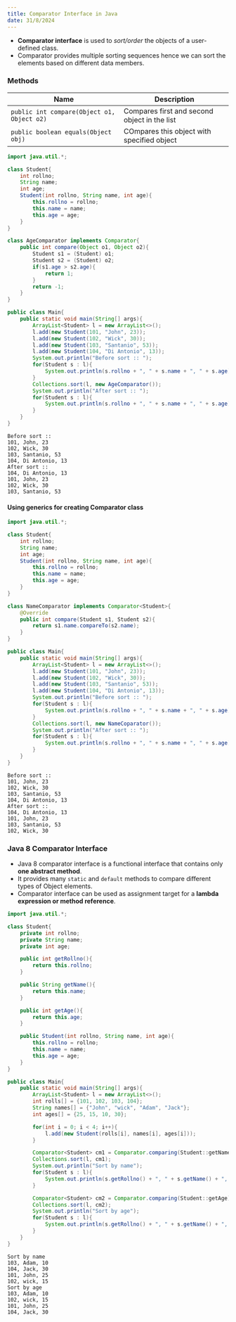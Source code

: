 ```yaml
---
title: Comparator Interface in Java
date: 31/8/2024
---
```


- **Comparator interface** is used to *sort/order* the objects of a user-defined class.
- Comparator provides multiple sorting sequences hence we can sort the elements based on different data members.

### Methods
|Name|Description|
|----|-----------|
|`public int compare(Object o1, Object o2)`| Compares first and second object in the list|
|`public boolean equals(Object obj)`|COmpares this object with specified object|


```java
import java.util.*;

class Student{
    int rollno;
    String name;
    int age;
    Student(int rollno, String name, int age){
        this.rollno = rollno;
        this.name = name;
        this.age = age;
    }
}

class AgeComparator implements Comparator{
    public int compare(Object o1, Object o2){
        Student s1 = (Student) o1;
        Student s2 = (Student) o2;
        if(s1.age > s2.age){
            return 1;
        }
        return -1;
    }
}

public class Main{
    public static void main(String[] args){
        ArrayList<Student> l = new ArrayList<>();
        l.add(new Student(101, "John", 23));
        l.add(new Student(102, "Wick", 30));
        l.add(new Student(103, "Santanio", 53));
        l.add(new Student(104, "Di Antonio", 13));
        System.out.println("Before sort :: ");
        for(Student s : l){
            System.out.println(s.rollno + ", " + s.name + ", " + s.age);
        }
        Collections.sort(l, new AgeComparator());
        System.out.println("After sort :: ");
        for(Student s : l){
            System.out.println(s.rollno + ", " + s.name + ", " + s.age);
        }
    }
}

```

```
Before sort :: 
101, John, 23
102, Wick, 30
103, Santanio, 53
104, Di Antonio, 13
After sort :: 
104, Di Antonio, 13
101, John, 23
102, Wick, 30
103, Santanio, 53
```


#### Using generics for creating Comparator class

```java
import java.util.*;

class Student{
    int rollno;
    String name;
    int age;
    Student(int rollno, String name, int age){
        this.rollno = rollno;
        this.name = name;
        this.age = age;
    }
}

class NameComparator implements Comparator<Student>{
    @Override
    public int compare(Student s1, Student s2){
        return s1.name.compareTo(s2.name);
    }
}

public class Main{
    public static void main(String[] args){
        ArrayList<Student> l = new ArrayList<>();
        l.add(new Student(101, "John", 23));
        l.add(new Student(102, "Wick", 30));
        l.add(new Student(103, "Santanio", 53));
        l.add(new Student(104, "Di Antonio", 13));
        System.out.println("Before sort :: ");
        for(Student s : l){
            System.out.println(s.rollno + ", " + s.name + ", " + s.age);
        }
        Collections.sort(l, new NameCoparator());
        System.out.println("After sort :: ");
        for(Student s : l){
            System.out.println(s.rollno + ", " + s.name + ", " + s.age);
        }
    }
}

```

```
Before sort :: 
101, John, 23
102, Wick, 30
103, Santanio, 53
104, Di Antonio, 13
After sort :: 
104, Di Antonio, 13
101, John, 23
103, Santanio, 53
102, Wick, 30
```

### Java 8 Comparator Interface
- Java 8 comparator interface is a functional interface that contains only **one abstract method**.
- It provides many `static` and `default` methods to compare different types of Object elements.
- Comparator interface can be used as assignment target for a **lambda expression or method reference**.

```java
import java.util.*;

class Student{
    private int rollno;
    private String name;
    private int age;

    public int getRollno(){
        return this.rollno;
    }

    public String getName(){
        return this.name;
    }

    public int getAge(){
        return this.age;
    }

    public Student(int rollno, String name, int age){
        this.rollno = rollno;
        this.name = name;
        this.age = age;
    }
}

public class Main{
    public static void main(String[] args){
        ArrayList<Student> l = new ArrayList<>();
        int rolls[] = {101, 102, 103, 104};
        String names[] = {"John", "wick", "Adam", "Jack"};
        int ages[] = {25, 15, 10, 30};

        for(int i = 0; i < 4; i++){
            l.add(new Student(rolls[i], names[i], ages[i]));
        }

        Comparator<Student> cm1 = Comparator.comparing(Student::getName);
        Collections.sort(l, cm1);
        System.out.println("Sort by name");
        for(Student s : l){
            System.out.println(s.getRollno() + ", " + s.getName() + ", " +  s.getAge());
        }

        Comparator<Student> cm2 = Comparator.comparing(Student::getAge);
        Collections.sort(l, cm2);
        System.out.println("Sort by age");
        for(Student s : l){
            System.out.println(s.getRollno() + ", " + s.getName() + ", " +  s.getAge());
        }
    }
}

```

```
Sort by name
103, Adam, 10
104, Jack, 30
101, John, 25
102, wick, 15
Sort by age
103, Adam, 10
102, wick, 15
101, John, 25
104, Jack, 30
```